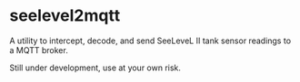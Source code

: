 # seelevel2mqtt
A utility to intercept, decode, and send SeeLeveL II tank sensor readings to a MQTT broker.

Still under development, use at your own risk.
